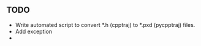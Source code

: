 TODO
----

* Write automated script to convert *.h (cpptraj) to *.pxd (pycpptraj) files.
* Add exception
* 
